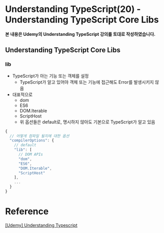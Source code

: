 # Understanding TypeScript(20) - Understanding TypeScript Core Libs

**본 내용은 Udemy의 Understanding TypeScript 강의를 토대로 작성하였습니다.**



## Understanding TypeScript Core Libs

### lib

* TypeScript가 아는 기능 또는 객체를 설정
  * TypeScript가 알고 있어야 객체 또는 기능에 접근해도 Error를 발생시키지 않음
* 대표적으로
  * dom
  * ES6
  * DOM.Iterable
  * ScriptHost
  * 위 옵션들은 default로, 명시하지 않아도 기본으로 TypeScript가 알고 있음

```TypeScript
{
  // 어떻게 컴파일 될지에 대한 옵션
  "compilerOptions": {
    // default
    "lib": [
      // DOM APIs
      "dom",
      "ES6",
      "DOM.Iterable",
      "ScriptHost"
    ],
  	...
  }
}
```



# Reference

[[Udemy] Understanding Typescript](https://www.udemy.com/course/understanding-typescript/)

